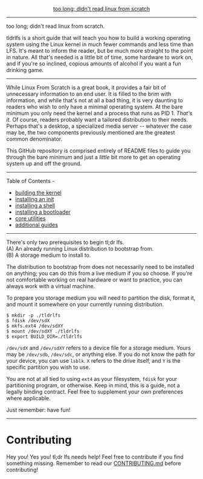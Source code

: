 <p align="center">
  <a href="https://github.com">too long; didn't read linux from scratch</a>
  <br/>
</p>

---

too long; didn't read linux from scratch.

tldrlfs is a short guide that will teach you how to build a working operating system using the Linux kernel in much fewer commands and less time than LFS. It's meant to inform the reader, but be much more straight to the point in nature. All that's needed is a little bit of time, some hardware to work on, and if you're so inclined, copious amounts of alcohol if you want a fun drinking game.

---

While Linux From Scratch is a great book, it provides a fair bit of unnecessary information to an end user. It is filled to the brim with information, and while that's not at all a bad thing, it is very daunting to readers who wish to only have a minimal operating system. At the bare minimum you only need the kernel and a process that runs as PID 1. _That's it._ Of course, readers probably want a tailored distribution to their needs. Perhaps that's a desktop, a specialized media server -- whatever the case may be, the two components previously mentioned are the greatest common denominator.

This GitHub repository is comprised entirely of README files to guide you through the bare minimum and just a _little_ bit more to get an operating system up and off the ground.

---

Table of Contents -

- [building the kernel](https://github.com/comfies/tldrlfs/tree/master/kernel)
- [installing an init](https://github.com/comfies/tldrlfs/tree/master/init)
- [installing a shell](https://github.com/comfies/tldrlfs/tree/master/shells)
- [installing a bootloader](https://github.com/comfies/tldrlfs/tree/master/bootloaders)
- [core utilities](https://github.com/comfies/tldrlfs/tree/master/coreutils)
- [additional guides](https://github.com/comfies/tldrlfs/)

---

There's only two prerequisites to begin tl;dr lfs.     
(A) An already running Linux distribution to bootstrap from.     
(B) A storage medium to install to.      

The distribution to bootstrap from does not necessarily need to be installed on anything; you can do this from a live medium if you so choose. If you're not comfortable working on real hardware or want to practice, you can always work with a virtual machine.

To prepare you storage medium you will need to partition the disk, format it, and mount it somewhere on your currently running distribution.

```
$ mkdir -p ./tldrlfs
$ fdisk /dev/sdX
$ mkfs.ext4 /dev/sdXY
$ mount /dev/sdXY ./tldrlfs
$ export BUILD_DIR=./tldrlfs
```

`/dev/sdX` and `/dev/sdXY` refers to a device file for a storage medium. Yours may be `/dev/sdb`, `/dev/sdc`, or anything else. If you do not know the path for your device, you can use `lsblk`. `X` refers to the drive itself, and `Y` is the specific partition you wish to use.

You are not at all tied to using `ext4` as your filesystem, `fdisk` for your partitioning program, or otherwise. Keep in mind, this is a guide, not a legally binding contract. Feel free to supplement your own preferences where applicable.

Just remember: have fun!

---

# Contributing
Hey you! Yes you! tl;dr lfs needs help! Feel free to contribute if you find something missing. Remember to read our <a href="https://github.com/comfies/tldrlfs/blob/master/CONTRIBUTING.md">CONTRIBUTING.md</a> before contributing!

